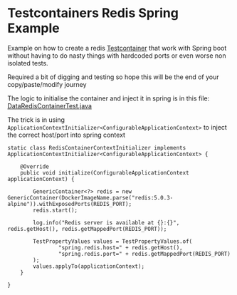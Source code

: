 # Testcontainers Redis Spring Example

Example on how to create a redis [Testcontainer](https://www.testcontainers.org/) that work with Spring boot without having to do nasty things with hardcoded ports
or even worse non isolated tests.

Required a bit of digging and testing so hope this will be the end of your copy/paste/modify journey


The logic to initialise the container and inject it in spring is in this file: [DataRedisContainerTest.java](src/test/java/com/example/DataRedisContainerTest.java)


The trick is in using `ApplicationContextInitializer<ConfigurableApplicationContext>` to inject the correct host/port into spring context

    static class RedisContainerContextInitializer implements ApplicationContextInitializer<ConfigurableApplicationContext> {

        @Override
        public void initialize(ConfigurableApplicationContext applicationContext) {

            GenericContainer<?> redis = new GenericContainer(DockerImageName.parse("redis:5.0.3-alpine")).withExposedPorts(REDIS_PORT);
            redis.start();

            log.info("Redis server is available at {}:{}", redis.getHost(), redis.getMappedPort(REDIS_PORT));

            TestPropertyValues values = TestPropertyValues.of(
                    "spring.redis.host=" + redis.getHost(),
                    "spring.redis.port=" + redis.getMappedPort(REDIS_PORT)
            );
            values.applyTo(applicationContext);
        }

    }

